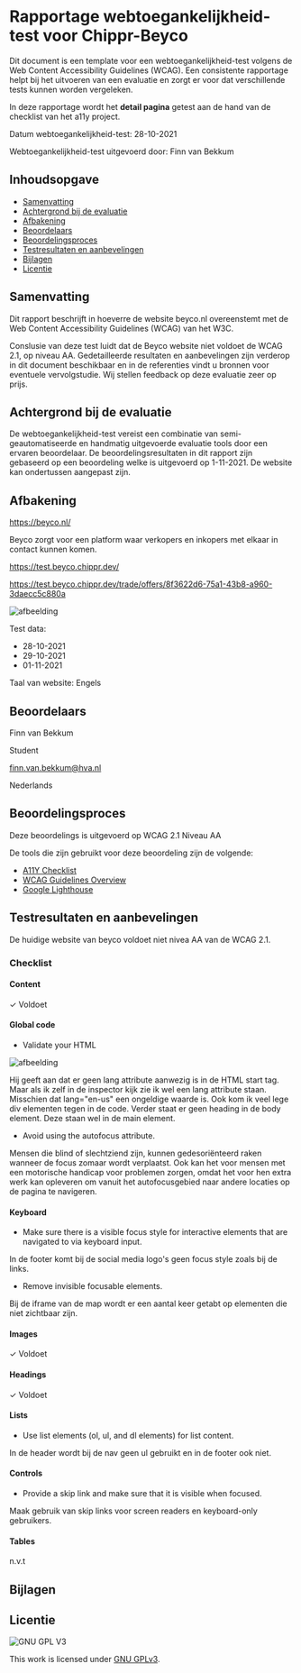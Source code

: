 
# Rapportage webtoegankelijkheid-test voor Chippr-Beyco

Dit document is een template voor een webtoegankelijkheid-test volgens de Web Content Accessibility Guidelines (WCAG). Een consistente rapportage helpt bij het uitvoeren van een evaluatie en zorgt er voor dat verschillende tests kunnen worden vergeleken.

In deze rapportage wordt het **detail pagina** getest aan de hand van de checklist van het a11y project.  

Datum webtoegankelijkheid-test: 28-10-2021

Webtoegankelijkheid-test uitgevoerd door: Finn van Bekkum

## Inhoudsopgave

  * [Samenvatting](#samenvatting)
  * [Achtergrond bij de evaluatie](#achtergrond-bij-de-evaluatie)
  * [Afbakening](#afbakening)
  * [Beoordelaars](#beoordelaars)
  * [Beoordelingsproces](#beoordelingsproces)
  * [Testresultaten en aanbevelingen](#testresultaten-en-aanbevelingen)
  * [Bijlagen](#bijlagen)
  * [Licentie](#licentie)
  


## Samenvatting

Dit rapport beschrijft in hoeverre de website beyco.nl overeenstemt met de Web Content Accessibility Guidelines (WCAG) van het W3C.

Conslusie van deze test luidt dat de Beyco website niet voldoet de WCAG 2.1, op niveau AA. Gedetailleerde resultaten en aanbevelingen zijn verderop in dit document beschikbaar en in de referenties vindt u bronnen voor eventuele vervolgstudie. Wij stellen feedback op deze evaluatie zeer op prijs.


## Achtergrond bij de evaluatie

De webtoegankelijkheid-test vereist een combinatie van semi-geautomatiseerde en handmatig uitgevoerde evaluatie tools door een ervaren beoordelaar. De beoordelingsresultaten in dit rapport zijn gebaseerd op een beoordeling welke is uitgevoerd op 1-11-2021. De website kan ondertussen aangepast zijn.

##  Afbakening

https://beyco.nl/

Beyco zorgt voor een platform waar verkopers en inkopers met elkaar in contact kunnen komen.

https://test.beyco.chippr.dev/

https://test.beyco.chippr.dev/trade/offers/8f3622d6-75a1-43b8-a960-3daecc5c880a


![afbeelding](https://user-images.githubusercontent.com/26089533/139428771-4d6678e4-d6ab-48e7-b6fc-06e987d8828f.png)

Test data:

   * 28-10-2021
   * 29-10-2021
   * 01-11-2021

Taal van website: Engels

## Beoordelaars

Finn van Bekkum

Student

finn.van.bekkum@hva.nl

Nederlands

## Beoordelingsproces

Deze beoordelings is uitgevoerd op WCAG 2.1 Niveau AA

De tools die zijn gebruikt voor deze beoordeling zijn de volgende:

   
 * [A11Y Checklist](https://www.a11yproject.com/checklist/)
 *  [WCAG Guidelines Overview](https://www.w3.org/WAI/standards-guidelines/wcag/)
 * [Google Lighthouse](https://developers.google.com/web/tools/lighthouse)


## Testresultaten en aanbevelingen

De huidige website van beyco voldoet niet nivea AA van de WCAG 2.1.

### Checklist

#### Content 
✓ Voldoet

#### Global code

* Validate your HTML

![afbeelding](https://user-images.githubusercontent.com/26089533/139850400-5f48eb59-ad06-4ce7-af1a-0be8239c470c.png)

Hij geeft aan dat er geen lang attribute aanwezig is in de HTML start tag. Maar als ik zelf in de inspector kijk zie ik wel een lang attribute staan. Misschien dat lang="en-us" een ongeldige waarde is. Ook kom ik veel lege div elementen tegen in de code. 
Verder staat er geen heading in de body element. Deze staan wel in de main element. 


* Avoid using the autofocus attribute.

Mensen die blind of slechtziend zijn, kunnen gedesoriënteerd raken wanneer de focus zomaar wordt verplaatst. Ook kan het voor mensen met een motorische handicap voor problemen zorgen, omdat het voor hen extra werk kan opleveren om vanuit het autofocusgebied naar andere locaties op de pagina te navigeren.

#### Keyboard

* Make sure there is a visible focus style for interactive elements that are navigated to via keyboard input.

In de footer komt bij de social media logo's geen focus style zoals bij de links.

* Remove invisible focusable elements.

Bij de iframe van de map wordt er een aantal keer getabt op elementen die niet zichtbaar zijn.

#### Images
✓ Voldoet

#### Headings
✓ Voldoet

#### Lists

* Use list elements (ol, ul, and dl elements) for list content.

In de header wordt bij de nav geen ul gebruikt en in de footer ook niet.

#### Controls

*  Provide a skip link and make sure that it is visible when focused.

Maak gebruik van skip links voor screen readers en keyboard-only gebruikers.

#### Tables
n.v.t

##  Bijlagen

## Licentie

![GNU GPL V3](https://www.gnu.org/graphics/gplv3-127x51.png)

This work is licensed under [GNU GPLv3](./LICENSE).
